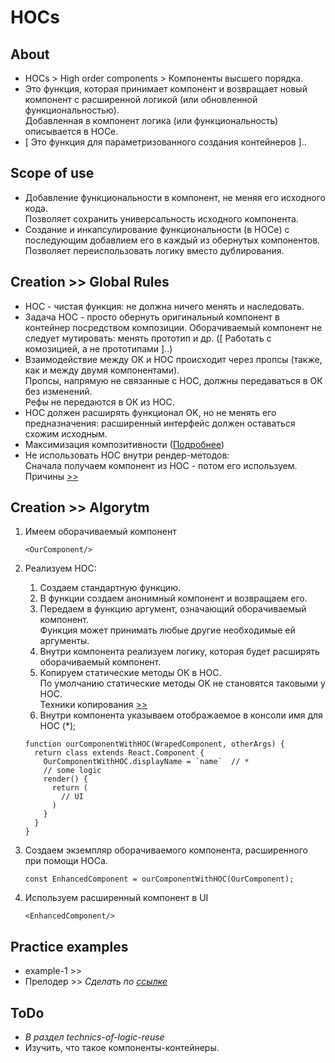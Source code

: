 # HOCs

## About
- HOCs > High order components > Компоненты высшего порядка.
- Это функция, которая принимает компонент и возвращает новый компонент с расширенной логикой (или обновленной функциональностью).  
Добавленная в компонент логика (или функциональность) описывается в HOCе.
- [ Это функция для параметризованного создания контейнеров ]..

## Scope of use
- Добавление функциональности в компонент, не меняя его исходного кода.  
Позволяет сохранить универсальность исходного компонента.
- Создание и инкапсулирование функциональности (в HOCe) с последующим добавлием его в каждый из обернутых компонентов.  
Позволяет переиспользовать логику вместо дублирования.

## Сreation >> Global Rules
- HOC - чистая функция: не должна ничего менять и наследовать.
- Задача HOC - просто обернуть оригинальный компонент в контейнер посредством композиции. Оборачиваемый компонент не следует мутировать: менять прототип и др. ([ Работать с комозицией, а не прототипами ]..)
- Взаимодействие между ОК и HOC происходит через пропсы (также, как и между двумя компонентами).  
Пропсы, напрямую не связанные с HOC, должны передаваться в ОК без изменений.  
Рефы не передаются в ОК из HOC.
- НОС должен расширять функционал OK, но не менять его предназначения: расширенный интерфейс должен оставаться схожим  исходным.
- Максимизация композитивности ([Подробнее](https://ru.reactjs.org/docs/higher-order-components.html#convention-maximizing-composability))
- Не использовать HOC внутри рендер-методов:  
Сначала получаем компонент из HOC - потом его используем.  
Причины [>>](https://ru.reactjs.org/docs/higher-order-components.html#dont-use-hocs-inside-the-render-method)


## Creation >> Algorytm
1. Имеем оборачиваемый компонент

    ```
    <OurComponent/>
    ```
1. Реализуем HOC:
    1. Создаем  стандартную функцию.
    1. В функции создаем анонимный компонент и возвращаем его.
    1. Передаем в функцию аргумент, означающий оборачиваемый компонент.  
    Функция может принимать любые другие необходимые ей аргументы.
    1. Внутри компонента реализуем логику, которая будет расширять оборачиваемый компонент.
    1. Копируем статические методы ОК в HOC.  
    По умолчанию статические методы OK не становятся таковыми у HOC.  
    Техники копирования [>>](https://ru.reactjs.org/docs/higher-order-components.html#static-methods-must-be-copied-over)
    1. Внутри компонента указываем отображаемое в консоли имя для HOC (*);

    ```
    function ourComponentWithHOC(WrapedComponent, otherArgs) {
      return class extends React.Component {
        OurComponentWithHOC.displayName = `name`  // *
        // some logic
        render() {
          return (
            // UI
          )
        }
      }
    }
    ```
1. Создаем экземпляр оборачиваемого компонента, расширенного при помощи HOCa.

    ```
    const EnhancedComponent = ourComponentWithHOC(OurComponent);
    ```
1. Используем расширенный компонент в UI

    ```
    <EnhancedComponent/>
    ```

## Practice examples
- example-1 >>
- Прелодер >> _Сделать по [ссылке](https://www.youtube.com/watch?v=POHukHTiEL4)_

## ToDo
- _В раздел technics-of-logic-reuse_
- Изучить, что такое компоненты-контейнеры.